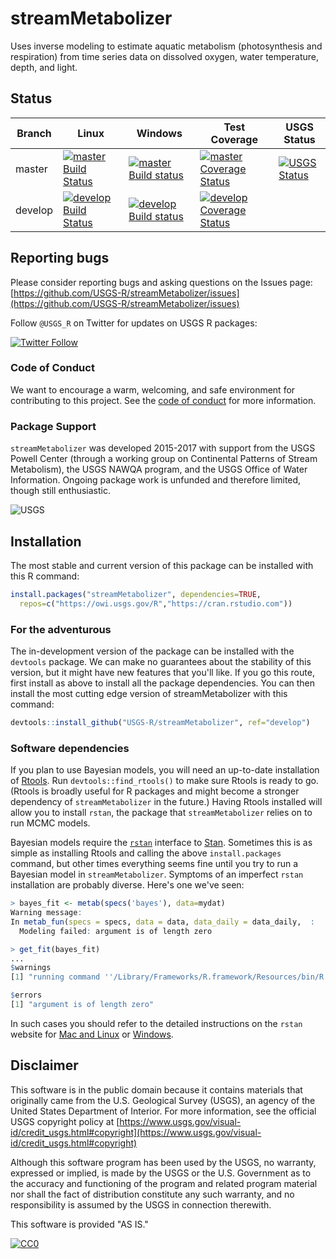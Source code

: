 # streamMetabolizer

Uses inverse modeling to estimate aquatic metabolism (photosynthesis and respiration) from time series data on dissolved oxygen, water temperature, depth, and light.

## Status

| Branch | Linux | Windows | Test Coverage | USGS Status |
|--------|-------|---------|---------------|-------------|
| master | [![master Build Status](https://travis-ci.org/USGS-R/streamMetabolizer.svg?branch=master)](https://travis-ci.org/USGS-R/streamMetabolizer/branches) | [![master Build status](https://ci.appveyor.com/api/projects/status/605tgcru05jdgb22/branch/master?svg=true)](https://ci.appveyor.com/project/aappling-usgs/streammetabolizer/branch/master) | [![master Coverage Status](https://coveralls.io/repos/github/USGS-R/streamMetabolizer/badge.svg?branch=master)](https://coveralls.io/github/USGS-R/streamMetabolizer?branch=master) | [![USGS Status](https://img.shields.io/badge/USGS-Research-blue.svg)](https://owi.usgs.gov/R/packages.html#research) |
| develop| [![develop Build Status](https://travis-ci.org/USGS-R/streamMetabolizer.svg?branch=develop)](https://travis-ci.org/USGS-R/streamMetabolizer/branches) | [![develop Build status](https://ci.appveyor.com/api/projects/status/605tgcru05jdgb22/branch/develop?svg=true)](https://ci.appveyor.com/project/aappling-usgs/streammetabolizer/branch/develop) | [![develop Coverage Status](https://coveralls.io/repos/github/USGS-R/streamMetabolizer/badge.svg?branch=develop)](https://coveralls.io/github/USGS-R/streamMetabolizer?branch=develop) | |

## Reporting bugs

Please consider reporting bugs and asking questions on the Issues page:
[https://github.com/USGS-R/streamMetabolizer/issues](https://github.com/USGS-R/streamMetabolizer/issues)

Follow `@USGS_R` on Twitter for updates on USGS R packages:

[![Twitter Follow](https://img.shields.io/twitter/follow/USGS_R.svg?style=social&label=Follow%20USGS_R)](https://twitter.com/USGS_R)

### Code of Conduct

We want to encourage a warm, welcoming, and safe environment for contributing to this project. See the [code of conduct](https://github.com/USGS-R/streamMetabolizer/blob/develop/CONDUCT.md) for more information.

### Package Support

`streamMetabolizer` was developed 2015-2017 with support from the USGS Powell Center (through a working group on Continental Patterns of Stream Metabolism), the USGS NAWQA program, and the USGS Office of Water Information. Ongoing package work is unfunded and therefore limited, though still enthusiastic.

![USGS](http://usgs-r.github.io/images/usgs.png)

## Installation

The most stable and current version of this package can be installed with this R command:
```r
install.packages("streamMetabolizer", dependencies=TRUE, 
  repos=c("https://owi.usgs.gov/R","https://cran.rstudio.com"))
```

### For the adventurous

The in-development version of the package can be installed with the `devtools` package. 
We can make no guarantees about the stability of this version, 
but it might have new features that you'll like.
If you go this route, first install as above to install all the package dependencies.
You can then install the most cutting edge version of streamMetabolizer with this command:
```r
devtools::install_github("USGS-R/streamMetabolizer", ref="develop")
```

### Software dependencies

If you plan to use Bayesian models, you will need an up-to-date installation of
[Rtools](https://cran.r-project.org/bin/windows/Rtools/). Run
`devtools::find_rtools()` to make sure Rtools is ready to go. (Rtools is broadly
useful for R packages and might become a stronger dependency of
`streamMetabolizer` in the future.) Having Rtools installed will allow you to
install `rstan`, the package that `streamMetabolizer` relies on to run MCMC
models.

Bayesian models require the [`rstan`](http://mc-stan.org/interfaces/rstan.html) 
interface to [Stan](http://mc-stan.org/). Sometimes this is as simple as
installing Rtools and calling the above `install.packages` command, but other
times everything seems fine until you try to run a Bayesian model in
`streamMetabolizer`. Symptoms of an imperfect `rstan` installation are probably
diverse. Here's one we've seen:
```r
> bayes_fit <- metab(specs('bayes'), data=mydat)
Warning message:
In metab_fun(specs = specs, data = data, data_daily = data_daily,  :
  Modeling failed: argument is of length zero

> get_fit(bayes_fit)
...
$warnings
[1] "running command ''/Library/Frameworks/R.framework/Resources/bin/R' CMD config CXX 2>/dev/null' had status 1"

$errors
[1] "argument is of length zero"
```
In such cases you should refer to the detailed instructions on the `rstan` website for 
[Mac and Linux](https://github.com/stan-dev/rstan/wiki/Installing-RStan-on-Mac-or-Linux) 
or [Windows](https://github.com/stan-dev/rstan/wiki/Installing-RStan-on-Windows).

## Disclaimer

This software is in the public domain because it contains materials that originally came from the U.S. Geological Survey  (USGS), an agency of the United States Department of Interior. For more information, see the official USGS copyright policy at [https://www.usgs.gov/visual-id/credit_usgs.html#copyright](https://www.usgs.gov/visual-id/credit_usgs.html#copyright)

Although this software program has been used by the USGS, no warranty, expressed or implied, is made by the USGS or the U.S. Government as to the accuracy and functioning of the program and related program material nor shall the fact of distribution constitute any such warranty, and no responsibility is assumed by the USGS in connection therewith.

This software is provided "AS IS."

 [
    ![CC0](https://i.creativecommons.org/p/zero/1.0/88x31.png)
  ](https://creativecommons.org/publicdomain/zero/1.0/)
